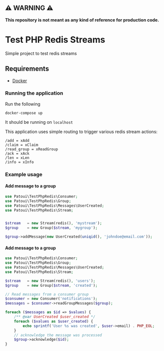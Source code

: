 ## ⚠️ WARNING ⚠️

**This repository is not meant as any kind of reference for production code.**

# Test PHP Redis Streams

Simple project to test redis streams

## Requirements

- [Docker](https://docs.docker.com/engine/install/)

### Running the application

Run the following

```
docker-compose up
```

It should be running on `localhost`

This application uses simple routing to trigger various redis stream actions:

```
/add = xAdd
/claim = xClaim
/read_group = xReadGroup
/ack = xAck
/len = xLen
/info = xInfo
```

### Example usage

#### Add message to a group

```php
use Patoui\TestPhpRedis\Consumer;
use Patoui\TestPhpRedis\Group;
use Patoui\TestPhpRedis\Messages\UserCreated;
use Patoui\TestPhpRedis\Stream;


$stream   = new Stream(redis(), 'mystream');
$group    = new Group($stream, 'mygroup');

$group->addMessage(new UserCreated(uniqid(), 'johndoe@email.com'));
```

#### Add message to a group

```php
use Patoui\TestPhpRedis\Consumer;
use Patoui\TestPhpRedis\Group;
use Patoui\TestPhpRedis\Messages\UserCreated;
use Patoui\TestPhpRedis\Stream;

$stream   = new Stream(redis(), 'users');
$group    = new Group($stream, 'created');

// Read messages from a consumer group
$consumer = new Consumer('notifications');
$messages = $consumer->readGroupMessages($group);

foreach ($messages as $id => $values) {
    /** @var UserCreated $user_created */
    foreach ($values as $user_created) {
        echo sprintf('User %s was created', $user->email) . PHP_EOL;
    }
    // acknowledge the message was processed
    $group->acknowledge($id);
}
```